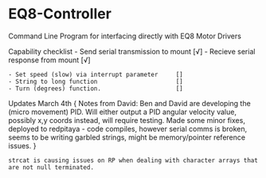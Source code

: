 # EQ8-Controller
 Command Line Program for interfacing directly with EQ8 Motor Drivers

Capability checklist
    - Send serial transmission to mount            [√]
    - Recieve serial response from mount           [√]

    - Set speed (slow) via interrupt parameter     []
    - String to long function                      []
    - Turn (degrees) function.                     []



Updates
    March 4th
    {
    Notes from David:
    Ben and David are developing the (micro movement) PID.
    Will either output a PID angular velocity value, possibly x,y coords instead, will require testing.
    Made some minor fixes, deployed to redpitaya - code compiles, however serial comms is broken, seems to be writing garbled strings, might be
    memory/pointer reference issues. 
    }

    strcat is causing issues on RP when dealing with character arrays that are not null terminated.
